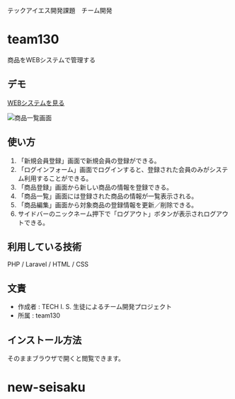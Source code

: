 テックアイエス開発課題　チーム開発
# team130

商品をWEBシステムで管理する


## デモ

[WEBシステムを見る](https://techis-team130.herokuapp.com/)


![商品一覧画面](https://user-images.githubusercontent.com/112298582/215312514-6f9b8214-7edc-4e09-8d3e-507de9dfacac.jpg)



## 使い方

1. 「新規会員登録」画面で新規会員の登録ができる。
2. 「ログインフォーム」画面でログインすると、登録された会員のみがシステム利用することができる。
3. 「商品登録」画面から新しい商品の情報を登録できる。
4. 「商品一覧」画面には登録された商品の情報が一覧表示される。
5. 「商品編集」画面から対象商品の登録情報を更新／削除できる。
6. サイドバーのニックネーム押下で「ログアウト」ボタンが表示されログアウトできる。


## 利用している技術

 PHP / Laravel / HTML / CSS


## 文責

* 作成者 : TECH I. S. 生徒によるチーム開発プロジェクト
* 所属 : team130


## インストール方法

そのままブラウザで開くと閲覧できます。

# new-seisaku
